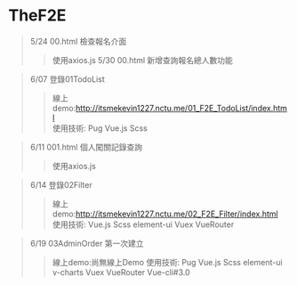 # TheF2E

> 5/24 00.html 檢查報名介面 
>>使用axios.js
> 5/30 00.html 新增查詢報名總人數功能  



> 6/07 登錄01TodoList  
>>線上demo:http://itsmekevin1227.nctu.me/01_F2E_TodoList/index.html  
>>使用技術: Pug Vue.js Scss  

> 6/11 001.html 個人闖關記錄查詢  
>>使用axios.js

> 6/14 登錄02Filter  
>>線上demo:http://itsmekevin1227.nctu.me/02_F2E_Filter/index.html  
>>使用技術: Vue.js Scss element-ui Vuex VueRouter

> 6/19 03AdminOrder 第一次建立
>>線上demo:尚無線上Demo
>>使用技術: Pug Vue.js Scss element-ui v-charts Vuex VueRouter Vue-cli#3.0  
